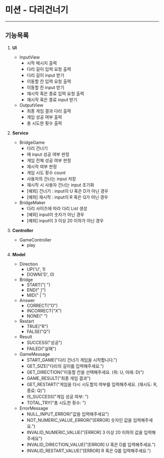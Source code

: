 미션 - 다리건너기
===
---
기능목록
---
1. **UI**

    + InputView
        - 시작 메시지 출력
        - 다리 길이 입력 요청 출력
        - 다리 길이 input 받기
        - 이동할 칸 입력 요청 출력
        - 이동할 칸 input 받기
        - 재시작 혹은 종료 입력 요청 출력
        - 재시작 혹은 종료 input 받기
    + OutputView
        - 최종 게임 결과 다리 출력
        - 게임 성공 여부 출력
        - 총 시도한 횟수 출력


2. **Service**
    + BridgeGame
        - 다리 건너기
        - 매 input 성공 여부 판정
        - 게임 전체 성공 여부 판정
        - 재시작 여부 판정
        - 게임 시도 횟수 count
        - 사용자의 건너는 input 저장
        - 재시작 시 사용자 건너는 input 초기화
        - [예외] 건너기 : input이 U 혹은 D가 아닌 경우
        - [예외] 재시작 : input이 R 혹은 Q가 아닌 경우
    + BridgeMaker
        - 다리 사이즈에 따라 다리 List 생성
        - [예외] input이 숫자가 아닌 경우
        - [예외] input이 3 이상 20 이하가 아닌 경우

3. **Controller**
    + GameController
        - play
    
4. **Model**
    + Direction
        - UP('U', 1)
        - DOWN('D', 0)
    + Bridge
        - START("[ ")
        - END(" ]")
        - MID(" | ")
    + Answer
        - CORRECT("O")
        - INCORRECT("X")
        - NONE(" ")
    + Restart
        - TRUE("R")
        - FALSE("Q")
    + Result
        - SUCCESS("성공")
        - FAILED("실패")
    + GameMessage
        - START_GAME("다리 건너기 게임을 시작합니다.")
        - GET_SIZE("다리의 길이를 입력해주세요.")
        - GET_DIRECTION("이동할 칸을 선택해주세요. (위: U, 아래: D)")
        - GAME_RESULT("최종 게임 결과")
        - GET_RESTART("게임을 다시 시도할지 여부를 입력해주세요. (재시도: R, 종료: Q)")
        - IS_SUCCESS("게임 성공 여부: ")
        - TOTAL_TRY("총 시도한 횟수: ")
    + ErrorMessage
        - NULL_INPUT_ERROR("값을 입력해주세요")
        - NOT_NUMERIC_VALUE_ERROR("[ERROR] 숫자인 값을 입력해주세요.")
        - INVALID_NUMERIC_VALUE("[ERROR] 3 이상 20 이하의 값을 입력해주세요")
        - INVALID_DIRECTION_VALUE("[ERROR] U 혹은 D를 입력해주세요.")
        - INVALID_RESTART_VALUE("[ERROR] R 혹은 Q를 입력해주세요.")